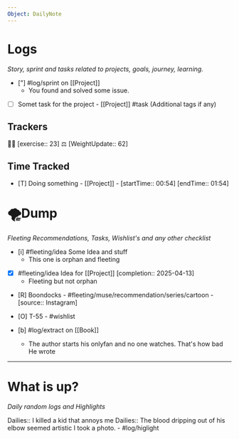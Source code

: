 ```yaml
---
Object: DailyNote
---
```

# Logs
*Story, sprint and tasks related to projects, goals, journey, learning.*

- ["] #log/sprint on [[Project]]
	- You found and solved some issue.
- [ ] Somet task for the project - [[Project]] #task (Additional tags if any)
## Trackers

🏋️‍♂️ [exercise:: 23]
⚖ [WeightUpdate:: 62]
## Time Tracked

- [T] Doing something - [[Project]] - [startTime:: 00:54] [endTime:: 01:54]

# 🌪Dump
_Fleeting Recommendations, Tasks, Wishlist's and any other checklist_

- [i] #fleeting/idea Some Idea and stuff
	- This one is orphan and fleeting
- [x] #fleeting/idea Idea for [[Project]] [completion:: 2025-04-13]
	- Fleeting but not orphan
- [R] Boondocks - #fleeting/muse/recommendation/series/cartoon - [source:: Instagram]
- [O] T-55 - #wishlist

- [b] #log/extract on [[Book]]
	- The author starts his onlyfan and no one watches. That's how bad He wrote
---
# What is up?
*Daily random logs and Highlights*

Dailies:: I killed a kid that annoys me
Dailies:: The blood dripping out of his elbow seemed artistic I took a photo. - #log/higlight